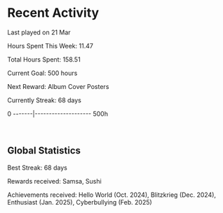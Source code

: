 # Recent Activity
Last played on 21 Mar  

Hours Spent This Week: 11.47  

Total Hours Spent: 158.51  

Current Goal: 500 hours  

Next Reward: Album Cover Posters 

Currently Streak: 68 days 

0 -------|-------------------- 500h  
<br><br>

## Global Statistics
Best Streak: 68 days

Rewards received: Samsa, Sushi

Achievements received: Hello World (Oct. 2024), Blitzkrieg (Dec. 2024), Enthusiast (Jan. 2025), Cyberbullying (Feb. 2025)
